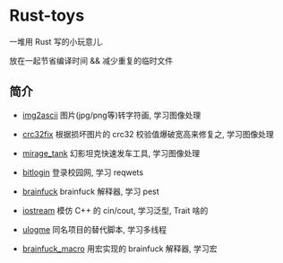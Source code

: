 # Rust-toys

一堆用 Rust 写的小玩意儿.

放在一起节省编译时间 && 减少重复的临时文件



## 简介

+ [img2ascii](./img2ascii) 图片(jpg/png等)转字符画, 学习图像处理

+ [crc32fix](./crc32fix) 根据损坏图片的 crc32 校验值爆破宽高来修复之, 学习图像处理

+ [mirage_tank](./mirage_tank) 幻影坦克快速发车工具, 学习图像处理

+ [bitlogin](./bitlogin) 登录校园网, 学习 reqwets

+ [brainfuck](./brainfuck) brainfuck 解释器, 学习 pest

+ [iostream](./iostream) 模仿 C++ 的 cin/cout, 学习泛型, Trait 啥的 

+ [ulogme](./ulogme) 同名项目的替代脚本, 学习多线程

+ [brainfuck_macro](./brainfuck_macro) 用宏实现的 brainfuck 解释器, 学习宏
 